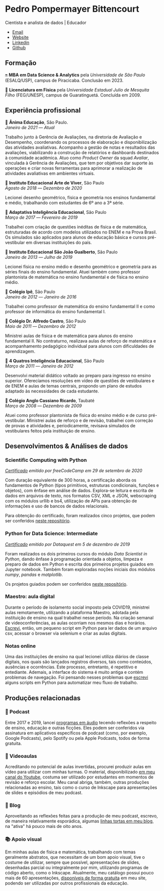 # Pedro Pompermayer Bittencourt

Cientista e analista de dados \| Educador

* [Email](mailto:contato@pedrobittencourt.com.br)
* [Website](https://www.pedrobittencourt.com.br)
* [Linkedin](https://www.linkedin.com/in/pedropbittencourt)
* [Github](https://github.com/pbittencourt)

## Formação

🔛 **MBA em Data Science & Analytics** pela *Universidade de São Paulo* (ESALQ/USP), campus de Piracicaba. Conclusão em 2023.

🏁 **Licenciatura em Física** pela *Universidade Estadual Julio de Mesquita Filho* (FEG/UNESP), campus de Guaratinguetá. Concluída em 2009.

## Experiência profissional

🏢 **Ânima Educação**, São Paulo.<br>
*Janeiro de 2021* &mdash; *Atual*

Trabalho junto à Gerência de Avaliações, na diretoria de Avaliação e Desempenho, coordenando os processos de elaboração e disponibilização das atividades avaliativas. Acompanho a gestão de notas e resultados das avaliações, viabilizando a construção de relatórios e dashboards destinados à comunidade acadêmica. Atuo como _Product Owner_ da squad _Avaliar_, vinculada à Gerência de Avaliações, que tem por objetivos dar suporte às operações e criar novas ferramentas para aprimorar a realização de atividades avaliativas em ambientes virtuais.

🏫 **Instituto Educacional Arte de Viver**, São Paulo <br>
*Agosto de 2018* &mdash; *Dezembro de 2020*

Lecionei desenho geométrico, física e geometria nos ensinos fundamental e médio, trabalhando com estudantes de 6º ano a 3ª série.

🏢 **Adaptativa Inteligência Educacional**, São Paulo <br>
*Março de 2017* &mdash; *Fevereiro de 2019*

Trabalhei com criação de questões inéditas de física e de matemática, estruturadas de acordo com modelos utilizados no ENEM e na Prova Brasil. Os simulados são aplicados para alunos de educação básica e cursos pré-vestibular em diversas instituições do país.

🏫 **Instituto Educacional São João Gualberto**, São Paulo <br>
*Janeiro de 2013* &mdash; *Julho de 2019*

Lecionei física no ensino médio e desenho geométrico e geometria para as séries finais do ensino fundamental. Atuei também como professor plantonista de matemática no ensino fundamental e de física no ensino médio.

🏫 **Colégio Ipê**, São Paulo <br>
*Janeiro de 2012* &mdash; *Janeiro de 2016*

Trabalhei como professor de matemática do ensino fundamental II e como professor de informática do ensino fundamental I.

🏫 **Colégio Dr. Alfredo Castro**, São Paulo <br>
*Maio de 2011* &mdash; *Dezembro de 2012*

Ministrei aulas de física e de matemática para alunos do ensino fundamental II. No contraturno, realizava aulas de reforço de matemática e acompanhamento pedagógico individual para alunos com dificuldades de aprendizagem.

🏢 **4 Quatros Inteligência Educacional**, São Paulo <br>
*Março de 2011* &mdash; *Janeiro de 2012*

Desenvolvi material didático voltado ao preparo para ingresso no ensino superior. Oferecíamos resoluções em vídeo de questões de vestibulares e de ENEM e aulas de temas centrais, propondo um plano de estudos adaptado às necessidades de cada estudante.

🏫 **Colégio Anglo Cassiano Ricardo**, Taubaté <br>
*Março de 2008* &mdash; *Dezembro de 2009*

Atuei como professor plantonista de física do ensino médio e de curso pré-vestibular. Ministrei aulas de reforço e de revisão, trabalhei com correção de provas e atividades e, periodicamente, revisava simulados de vestibulares feitos pela instituição de ensino.

## Desenvolvimentos & Análises de dados

### Scientific Computing with Python

*[Certificado](https://bit.ly/3nUKZiq) emitido por freeCodeCamp em 29 de setembro de 2020*

Com duração equivalente de 300 horas, a certificação aborda os fundamentos de Python (tipos primitivos, estruturas condicionais, funções e objetos), com ênfase em análise de dados. Explora-se leitura e escrita de dados em arquivos de texto, nos formatos CSV, XML e JSON, webscraping com os módulos urllib e bs4, utilização de APIs para obtenção de informações e uso de bancos de dados relacionais.

Para obtenção do certificado, foram realizados cinco projetos, que podem ser conferidos [neste repositório](https://bit.ly/3q0Zh2K).

### Python for Data Science: Intermediate

*[Certificado](https://bit.ly/2Jljlfz) emitido por Dataquest em 5 de dezembro de 2019*

Foram realizados os dois primeiros cursos do módulo _Data Scientist in Python_, dando ênfase à programação orientada a objetos, limpeza e preparo de dados em Python e escrita dos primeiros projetos guiados em Jupyter notebook. Também foram exploradas noções iniciais dos módulos _numpy_, _pandas_ e _matplotlib_.

Os projetos guiados podem ser conferidos [neste repositório](https://bit.ly/3nZ4Aht).

### Maestro: aula digital

Durante o período de isolamento social imposto pela COVID19, ministrei aulas remotamente, utilizando a plataforma Maestro, adotada pela instituição de ensino na qual trabalhei nesse período. Na criação semanal de videoconferências, as aulas ocorriam nos mesmos dias e horários. [Escrevi](https://github.com/pbittencourt/scripts/tree/master/maestro), então, um pequeno script em Python para ler dados de um arquivo csv, acessar o browser via selenium e criar as aulas digitais.

### Notas online

Uma das instituições de ensino na qual lecionei utiliza diários de classe digitais, nos quais são lançados registros diversos, tais como conteúdos, ausências e ocorrências. Este processo, entretanto, é repetitivo e entediante. Ademais, a interface do sistema é muito antiga e contém problemas de navegação. Foi pensando nesses problemas que [escrevi](https://github.com/pbittencourt/scripts/tree/master/notas_online) alguns scripts em Python para automatizar 
meu fluxo de trabalho.

## Produções relacionadas

### 🎤 Podcast

Entre 2017 e 2019, lancei [programas em áudio](pedrobittencourt.com.br/podcast) tecendo reflexões a respeito de ensino, educação e outras ficções. Eles podem ser conferidos via assinatura em aplicativos específicos de podcast (como, por exemplo, Google Podcasts), pelo Spotify ou pela Apple Podcasts, todos de forma gratuita.

### 🎥 Videoaulas

Acreditando no potencial de aulas invertidas, procurei produzir aulas em vídeo para utilizar com minhas turmas. O material, disponibilizado [em meu canal do Youtube](pedrobittencourt.com.br/videos), costuma ser utilizado por estudantes em momentos de revisão e reforço escolar. Meu canal abriga, também, outras produções relacionadas ao ensino, tais como o curso de Inkscape para apresentações de slides e episódios de meu podcast.

### 📰 Blog

Aproveitando as reflexões feitas para a produção de meu podcast, escrevo, de maneira relativamente esporádica, algumas [linhas tortas em meu blog](pedrobittencourt.com.br/blog), na "ativa" há pouco mais de oito anos.

### 📚 Apoio visual

Em minhas aulas de física e matemática, trabalhando com temas geralmente abstratos, que necessitam de um bom apoio visual, tive o costume de utilizar, sempre que possível, apresentações de slides, desenhadas parcial ou integralmente por mim, utilizando programas de código aberto, como o Inkscape. Atualmente, meu catálogo possui pouco mais de 60 apresentações, [disponíveis de forma gratuita](pedrobittencourt.com.br/aulas) em meu site, podendo ser utilizadas por outros profissionais da educação.
